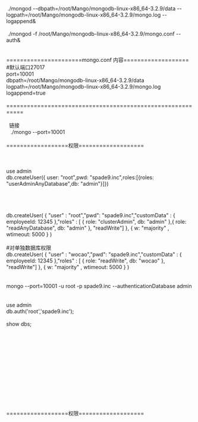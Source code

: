 <br />
&nbsp;./mongod --dbpath=/root/Mango/mongodb-linux-x86_64-3.2.9/data --logpath=/root/Mango/mongodb-linux-x86_64-3.2.9/mongo.log --logappend&amp;<br />
&nbsp;<br />
&nbsp;./mongod -f /root/Mango/mongodb-linux-x86_64-3.2.9/mongo.conf --auth&amp;<br />
<br />
<br />
======================mongo.conf 内容===================<br />
#默认端口27017<br />
port=10001&nbsp;<br />
dbpath=/root/Mango/mongodb-linux-x86_64-3.2.9/data<br />
logpath=/root/Mango/mongodb-linux-x86_64-3.2.9/mongo.log<br />
logappend=true<br />
<br />
=========================================================== &nbsp;<br />
&nbsp;&nbsp;<br />
&nbsp; 链接<br />
&nbsp; &nbsp;./mongo --port=10001<br />
&nbsp;&nbsp;<br />
==================权限===================<br />
<br />
<br />
<br />
use admin<br />
db.createUser({ user: "root",pwd: "spade9.inc",roles:[{roles: "userAdminAnyDatabase",db: "admin"}]})<br />
&nbsp;&nbsp;<br />
&nbsp; &nbsp;<br />
&nbsp; &nbsp;<br />
&nbsp; &nbsp;&nbsp;<br />
db.createUser( { "user" : "root","pwd": "spade9.inc","customData" : { employeeId: 12345 },"roles" : [ { role: "clusterAdmin", db: "admin" },{ role: "readAnyDatabase", db: "admin" }, "readWrite"] }, { w: "majority" , wtimeout: 5000 } )<br />
<br />
#对单独数据库权限<br />
db.createUser( { "user" : "wocao","pwd": "spade9.inc","customData" : { employeeId: 12345 },"roles" : [ { role: "readWrite", db: "wocao" }, "readWrite"] }, { w: "majority" , wtimeout: 5000 } )<br />
<br />
<br />
mongo --port=10001 -u root -p spade9.inc --authenticationDatabase admin<br />
&nbsp; &nbsp; &nbsp; &nbsp; &nbsp; &nbsp; &nbsp; &nbsp; &nbsp;<br />
&nbsp; &nbsp; &nbsp; &nbsp; &nbsp; &nbsp; &nbsp; &nbsp; &nbsp;<br />
use admin<br />
db.auth('root','spade9.inc'); &nbsp; &nbsp;<br />
<br />
show dbs;<br />
&nbsp; &nbsp; &nbsp; &nbsp; &nbsp; &nbsp; &nbsp;<br />
&nbsp;<br />
&nbsp; &nbsp; &nbsp; &nbsp; &nbsp; &nbsp; &nbsp; &nbsp; &nbsp; &nbsp; &nbsp; &nbsp; &nbsp; &nbsp; &nbsp;<br />
&nbsp; &nbsp; &nbsp; &nbsp; &nbsp; &nbsp; &nbsp; &nbsp; &nbsp; &nbsp; &nbsp; &nbsp; &nbsp; &nbsp;&nbsp;<br />
&nbsp; &nbsp; &nbsp; &nbsp; &nbsp; &nbsp; &nbsp; &nbsp; &nbsp; &nbsp; &nbsp; &nbsp; &nbsp; &nbsp; &nbsp;<br />
&nbsp; &nbsp; &nbsp; &nbsp; &nbsp; &nbsp; &nbsp;&nbsp;<br />
<br />
&nbsp; &nbsp; &nbsp; &nbsp;&nbsp;<br />
&nbsp; &nbsp; &nbsp; &nbsp;&nbsp;<br />
&nbsp; &nbsp; &nbsp;&nbsp;<br />
&nbsp; &nbsp;&nbsp;<br />
&nbsp;&nbsp;<br />
<br />
==================权限===================<br />
&nbsp;&nbsp;<br />
&nbsp;&nbsp;<br />